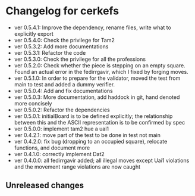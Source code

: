 # Changelog for cerkefs

* ver 0.5.4.1: Improve the dependency, rename files, write what to explicitly export
* ver 0.5.4.0: Check the privilege for Tam2
* ver 0.5.3.2: Add more documentations
* ver 0.5.3.1: Refactor the code
* ver 0.5.3.0: Check the privilege for all the professions
* ver 0.5.2.0: Check whether the piece is stepping on an empty square. Found an actual error in the fedirrgavir, which I fixed by forging moves.
* ver 0.5.1.0: In order to prepare for the validator, moved the test from main to test and added a dummy verifier.
* ver 0.5.0.4: Add and fix documentations
* ver 0.5.0.3: More documentation, add haddock in git, hand denoted more concisely
* ver 0.5.0.2: Refactor the dependencies
* ver 0.5.0.1: initialBoard is to be defined explicitly; the relationship between this and the ASCII representation is to be confirmed by spec
* ver 0.5.0.0: implement tam2 hue a uai1
* ver 0.4.2.1: move part of the test to be done in test not main
* ver 0.4.2.0: fix bug (dropping to an occupied square), relocate functions, and document more
* ver 0.4.1.0: correctly implement Dat2
* ver 0.4.0.0: all fedirrgavir added; all illegal moves except Uai1 violations and the movement range violations are now caught

## Unreleased changes
